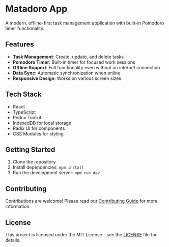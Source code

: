 # Matadoro App

A modern, offline-first task management application with built-in Pomodoro timer functionality.

## Features

- **Task Management**: Create, update, and delete tasks
- **Pomodoro Timer**: Built-in timer for focused work sessions
- **Offline Support**: Full functionality even without an internet connection
- **Data Sync**: Automatic synchronization when online
- **Responsive Design**: Works on various screen sizes

## Tech Stack

- React
- TypeScript
- Redux Toolkit
- IndexedDB for local storage
- Radix UI for components
- CSS Modules for styling

## Getting Started

1. Clone the repository
2. Install dependencies: `npm install`
3. Run the development server: `npm run dev`

## Contributing

Contributions are welcome! Please read our [Contributing Guide](CONTRIBUTING.md) for more information.

## License

This project is licensed under the MIT License - see the [LICENSE](LICENSE) file for details.
